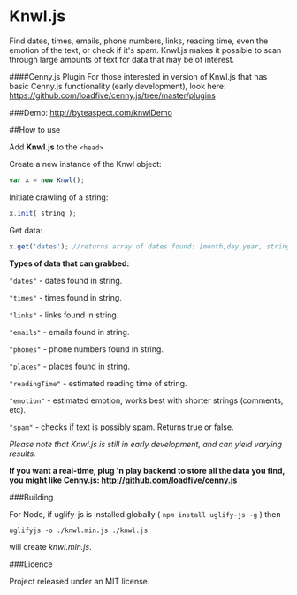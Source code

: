 Knwl.js
=======

Find dates, times, emails, phone numbers, links, reading time, even the emotion of the text, or check if it's spam. Knwl.js makes it possible to scan through large amounts of text for data that may be of interest.

####Cenny.js Plugin
For those interested in version of Knwl.js that has basic Cenny.js functionality (early development), look here: https://github.com/loadfive/cenny.js/tree/master/plugins

###Demo: http://byteaspect.com/knwlDemo

##How to use

Add **Knwl.js** to the ```<head>```

Create a new instance of the Knwl object:
```javascript
var x = new Knwl();
```

Initiate crawling of a string:
```javascript
x.init( string );
```

Get data:
```javascript
x.get('dates'); //returns array of dates found: [month,day,year, string snippet]
```

**Types of data that can grabbed:**

```"dates"``` - dates found in string.

```"times"``` - times found in string.

```"links"``` - links found in string.

```"emails"``` - emails found in string.

```"phones"``` - phone numbers found in string.

```"places"``` - places found in string.

```"readingTime"``` - estimated reading time of string.

```"emotion"``` - estimated emotion, works best with shorter strings (comments, etc).

```"spam"``` - checks if text is possibly spam. Returns true or false.


*Please note that Knwl.js is still in early development, and can yield varying results.*

**If you want a real-time, plug 'n play backend to store all the data you find, you might like Cenny.js: http://github.com/loadfive/cenny.js**


###Building

For Node, if uglify-js is installed globally ( `npm install uglify-js -g` ) then 

    uglifyjs -o ./knwl.min.js ./knwl.js

will create *knwl.min.js*. 


###Licence

Project released under an MIT license.

